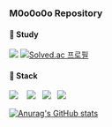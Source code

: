 ### M0o0o0o Repository

#### 📗 Study
<a href="https://shade-jackrabbit-4bd.notion.site/Study-6ee5f1cf1bed469d93c73ff52d490a01" target="_blank"><img src="https://img.shields.io/badge/Notion-000000?style=flat-square&logo=notion&logoColor=white"/></a>
[![Solved.ac
프로필](http://mazassumnida.wtf/api/mini/generate_badge?boj=dlandif22)](https://solved.ac/dlandif22)
#### 🔨 Stack 
<img src="https://img.shields.io/badge/JS-F7DF1E?style=flat-square&logo=javascript&logoColor=white"/> &nbsp;&nbsp;
<img src="https://img.shields.io/badge/Node.js-7ed9ab?style=flat-square&logo=node&logoColor=white"/>&nbsp;&nbsp;
<img src="https://img.shields.io/badge/Java-007396?style=flat-square&logo=java&logoColor=white"/>&nbsp;&nbsp;
<img src="https://img.shields.io/badge/Spring-6DB33F?style=flat-square&logo=spring&logoColor=white"/>&nbsp;&nbsp;

[![Anurag's GitHub stats](https://github-readme-stats.vercel.app/api?username=M0o0o0o)](https://github.com/M0o0o0o/github-readme-stats)
